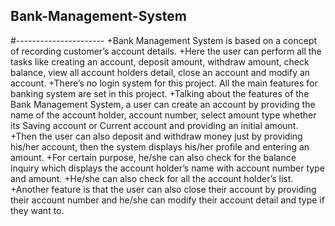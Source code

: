## Bank-Management-System
#----------------------
+Bank Management System is based on a concept of recording customer’s account details.
+Here the user can perform all the tasks like creating an account, deposit amount,
withdraw amount, check balance, view all account holders detail, close an account and modify an account. 
+There’s no login system for this project. All the main features for banking system are set in this project.
+Talking about the features of the Bank Management System, a user can create an account by providing the name of the account holder, account number, select amount type whether its Saving account or Current account and providing an initial amount. 
+Then the user can also deposit and withdraw money just by providing his/her account, then the system displays his/her profile and entering an amount. 
+For certain purpose, he/she can also check for the balance inquiry which displays the account holder’s name with account number type and amount. 
+He/she can also check for all the account holder’s list.
+Another feature is that the user can also close their account by providing their account number and he/she can modify their account detail and type if they want to.


